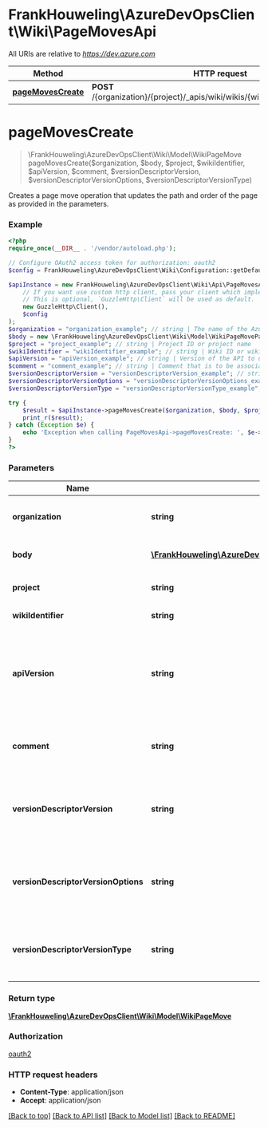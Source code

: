 # FrankHouweling\AzureDevOpsClient\Wiki\PageMovesApi

All URIs are relative to *https://dev.azure.com*

Method | HTTP request | Description
------------- | ------------- | -------------
[**pageMovesCreate**](PageMovesApi.md#pageMovesCreate) | **POST** /{organization}/{project}/_apis/wiki/wikis/{wikiIdentifier}/pagemoves | 


# **pageMovesCreate**
> \FrankHouweling\AzureDevOpsClient\Wiki\Model\WikiPageMove pageMovesCreate($organization, $body, $project, $wikiIdentifier, $apiVersion, $comment, $versionDescriptorVersion, $versionDescriptorVersionOptions, $versionDescriptorVersionType)



Creates a page move operation that updates the path and order of the page as provided in the parameters.

### Example
```php
<?php
require_once(__DIR__ . '/vendor/autoload.php');

// Configure OAuth2 access token for authorization: oauth2
$config = FrankHouweling\AzureDevOpsClient\Wiki\Configuration::getDefaultConfiguration()->setAccessToken('YOUR_ACCESS_TOKEN');

$apiInstance = new FrankHouweling\AzureDevOpsClient\Wiki\Api\PageMovesApi(
    // If you want use custom http client, pass your client which implements `GuzzleHttp\ClientInterface`.
    // This is optional, `GuzzleHttp\Client` will be used as default.
    new GuzzleHttp\Client(),
    $config
);
$organization = "organization_example"; // string | The name of the Azure DevOps organization.
$body = new \FrankHouweling\AzureDevOpsClient\Wiki\Model\WikiPageMoveParameters(); // \FrankHouweling\AzureDevOpsClient\Wiki\Model\WikiPageMoveParameters | Page more operation parameters.
$project = "project_example"; // string | Project ID or project name
$wikiIdentifier = "wikiIdentifier_example"; // string | Wiki ID or wiki name.
$apiVersion = "apiVersion_example"; // string | Version of the API to use.  This should be set to '6.0-preview.1' to use this version of the api.
$comment = "comment_example"; // string | Comment that is to be associated with this page move.
$versionDescriptorVersion = "versionDescriptorVersion_example"; // string | Version string identifier (name of tag/branch, SHA1 of commit)
$versionDescriptorVersionOptions = "versionDescriptorVersionOptions_example"; // string | Version options - Specify additional modifiers to version (e.g Previous)
$versionDescriptorVersionType = "versionDescriptorVersionType_example"; // string | Version type (branch, tag, or commit). Determines how Id is interpreted

try {
    $result = $apiInstance->pageMovesCreate($organization, $body, $project, $wikiIdentifier, $apiVersion, $comment, $versionDescriptorVersion, $versionDescriptorVersionOptions, $versionDescriptorVersionType);
    print_r($result);
} catch (Exception $e) {
    echo 'Exception when calling PageMovesApi->pageMovesCreate: ', $e->getMessage(), PHP_EOL;
}
?>
```

### Parameters

Name | Type | Description  | Notes
------------- | ------------- | ------------- | -------------
 **organization** | **string**| The name of the Azure DevOps organization. |
 **body** | [**\FrankHouweling\AzureDevOpsClient\Wiki\Model\WikiPageMoveParameters**](../Model/WikiPageMoveParameters.md)| Page more operation parameters. |
 **project** | **string**| Project ID or project name |
 **wikiIdentifier** | **string**| Wiki ID or wiki name. |
 **apiVersion** | **string**| Version of the API to use.  This should be set to &#39;6.0-preview.1&#39; to use this version of the api. |
 **comment** | **string**| Comment that is to be associated with this page move. | [optional]
 **versionDescriptorVersion** | **string**| Version string identifier (name of tag/branch, SHA1 of commit) | [optional]
 **versionDescriptorVersionOptions** | **string**| Version options - Specify additional modifiers to version (e.g Previous) | [optional]
 **versionDescriptorVersionType** | **string**| Version type (branch, tag, or commit). Determines how Id is interpreted | [optional]

### Return type

[**\FrankHouweling\AzureDevOpsClient\Wiki\Model\WikiPageMove**](../Model/WikiPageMove.md)

### Authorization

[oauth2](../../README.md#oauth2)

### HTTP request headers

 - **Content-Type**: application/json
 - **Accept**: application/json

[[Back to top]](#) [[Back to API list]](../../README.md#documentation-for-api-endpoints) [[Back to Model list]](../../README.md#documentation-for-models) [[Back to README]](../../README.md)

